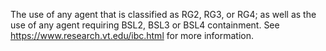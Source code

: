 The use of any agent that is classified as RG2, RG3, or RG4; as well as the use of any agent requiring BSL2, BSL3 or BSL4 containment.
See https://www.research.vt.edu/ibc.html for more information.
